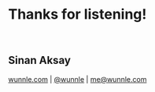 # Thanks for listening! 

<br>

## Sinan Aksay  
[wunnle.com](https://wunnle.com) | [@wunnle](twitter.com/wunnle) | me@wunnle.com